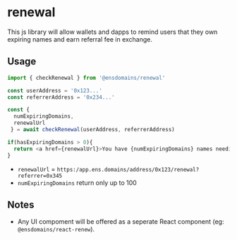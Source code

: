 # renewal

This js library will allow wallets and dapps to remind users that they own expiring names and earn referral fee in exchange.


## Usage

```js
import { checkRenewal } from '@ensdomains/renewal'

const userAddress = '0x123...'
const referrerAddress = '0x234...'

const {
  numExpiringDomains,
  renewalUrl
 } = await checkRenewal(userAddress, referrerAddress)

if(hasExpiringDomains > 0){
  return <a href={renewalUrl}>You have {numExpiringDomains} names needing renewal!</a>
}
```

- `renewalUrl` = `https:/app.ens.domains/address/0x123/renewal?referrer=0x345`
- `numExpiringDomains` return only up to 100

## Notes

- Any UI compoment will be offered as a seperate React component (eg: `@ensdomains/react-renew`).